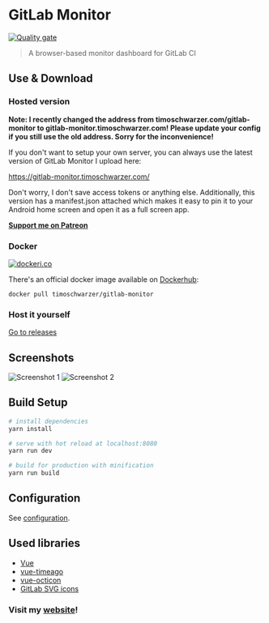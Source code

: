 # GitLab Monitor

[![Quality gate](https://sonarcloud.io/api/project_badges/quality_gate?project=SiarheiFrunchak_gitlab-monitor)](https://sonarcloud.io/dashboard?id=SiarheiFrunchak_gitlab-monitor)

> A browser-based monitor dashboard for GitLab CI

## Use & Download

### Hosted version

**Note: I recently changed the address from timoschwarzer.com/gitlab-monitor to
gitlab-monitor.timoschwarzer.com! Please update your config if you still use the
old address. Sorry for the inconvenience!**

If you don't want to setup your own server, you can always
use the latest version of GitLab Monitor I upload here:

<https://gitlab-monitor.timoschwarzer.com/>

Don't worry, I don't save access tokens or anything else.
Additionally, this version has a manifest.json attached which
makes it easy to pin it to your Android home screen and open
it as a full screen app.

[**Support me on Patreon**](https://www.patreon.com/timoschwarzer)

### Docker

[![dockeri.co](https://dockeri.co/image/timoschwarzer/gitlab-monitor)](https://hub.docker.com/r/timoschwarzer/gitlab-monitor)

There's an official docker image available on [Dockerhub](https://hub.docker.com/r/timoschwarzer/gitlab-monitor/):
```
docker pull timoschwarzer/gitlab-monitor
```

### Host it yourself

[Go to releases](https://github.com/timoschwarzer/gitlab-monitor/releases)

## Screenshots

![Screenshot 1](/../resources/screenshots/screenshot1.png?raw=true)
![Screenshot 2](/../resources/screenshots/screenshot2.png?raw=true)

## Build Setup

``` bash
# install dependencies
yarn install

# serve with hot reload at localhost:8080
yarn run dev

# build for production with minification
yarn run build
```

## Configuration
See [configuration](./CONFIGURATION.md).

## Used libraries

- [Vue](https://vuejs.org)
- [vue-timeago](https://github.com/egoist/vue-timeago)
- [vue-octicon](https://github.com/Justineo/vue-octicon)
- [GitLab SVG icons](https://gitlab.com/gitlab-org/gitlab-svgs)

### Visit my [website](https://timoschwarzer.com)!
